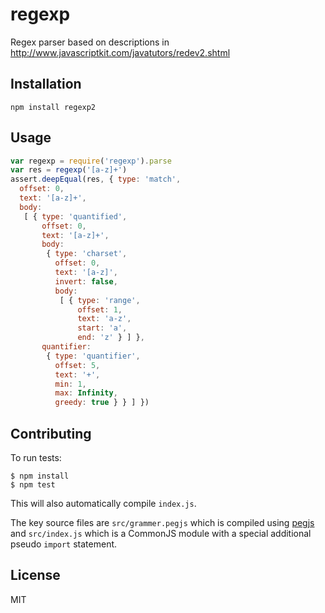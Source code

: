 # regexp

Regex parser based on descriptions in http://www.javascriptkit.com/javatutors/redev2.shtml

## Installation

    npm install regexp2

## Usage

```js
var regexp = require('regexp').parse
var res = regexp('[a-z]+')
assert.deepEqual(res, { type: 'match',
  offset: 0,
  text: '[a-z]+',
  body:
   [ { type: 'quantified',
       offset: 0,
       text: '[a-z]+',
       body:
        { type: 'charset',
          offset: 0,
          text: '[a-z]',
          invert: false,
          body:
           [ { type: 'range',
               offset: 1,
               text: 'a-z',
               start: 'a',
               end: 'z' } ] },
       quantifier:
        { type: 'quantifier',
          offset: 5,
          text: '+',
          min: 1,
          max: Infinity,
          greedy: true } } ] })
```

## Contributing

To run tests:

```console
$ npm install
$ npm test
```

This will also automatically compile `index.js`.

The key source files are `src/grammer.pegjs` which is compiled using [pegjs](http://pegjs.majda.cz/) and `src/index.js` which is a CommonJS module with a special additional pseudo `import` statement.

## License

  MIT
